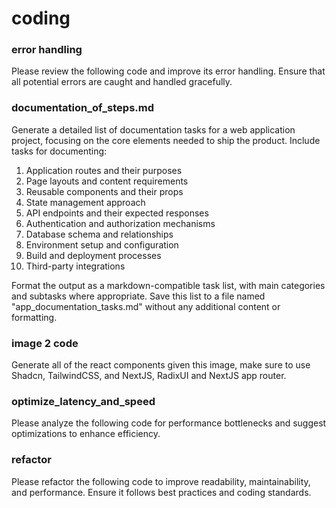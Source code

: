 # coding

### error handling

Please review the following code and improve its error handling. Ensure that all potential errors are caught and handled gracefully.

### documentation_of_steps.md

Generate a detailed list of documentation tasks for a web application project, focusing on the core elements needed to ship the product. Include tasks for documenting:

1. Application routes and their purposes
2. Page layouts and content requirements
3. Reusable components and their props
4. State management approach
5. API endpoints and their expected responses
6. Authentication and authorization mechanisms
7. Database schema and relationships
8. Environment setup and configuration
9. Build and deployment processes
10. Third-party integrations

Format the output as a markdown-compatible task list, with main categories and subtasks where appropriate. Save this list to a file named "app_documentation_tasks.md" without any additional content or formatting.

### image 2 code

Generate all of the react components given this image, make sure to use Shadcn, TailwindCSS, and NextJS, RadixUI and NextJS app router.

### optimize_latency_and_speed

Please analyze the following code for performance bottlenecks and suggest optimizations to enhance efficiency.

### refactor

Please refactor the following code to improve readability, maintainability, and performance. Ensure it follows best practices and coding standards.

